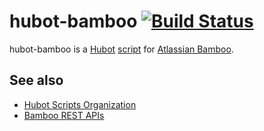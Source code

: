 hubot-bamboo [![Build Status](https://travis-ci.org/seize-the-dave/hubot-bamboo.svg?branch=master)](https://travis-ci.org/seize-the-dave/hubot-bamboo)
============

hubot-bamboo is a [Hubot](https://github.com/github/hubot) [script](https://github.com/github/hubot/blob/master/docs/scripting.md) for [Atlassian Bamboo](https://www.atlassian.com/software/bamboo).

See also
--------

* [Hubot Scripts Organization](https://github.com/hubot-scripts)
* [Bamboo REST APIs](https://developer.atlassian.com/display/BAMBOODEV/REST+APIs)
